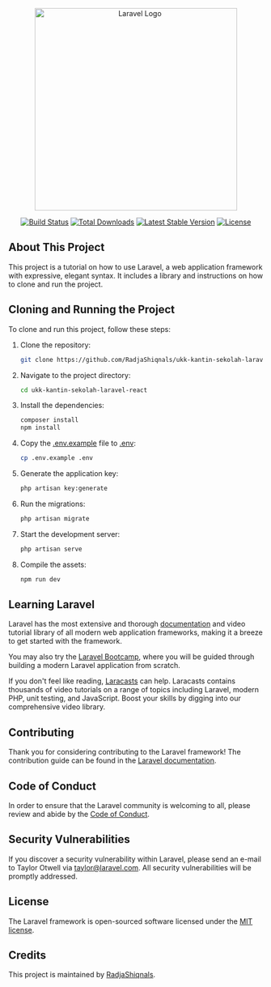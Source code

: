 <p align="center"><a href="https://laravel.com" target="_blank"><img src="https://raw.githubusercontent.com/laravel/art/master/logo-lockup/5%20SVG/2%20CMYK/1%20Full%20Color/laravel-logolockup-cmyk-red.svg" width="400" alt="Laravel Logo"></a></p>

<p align="center">
<a href="https://github.com/laravel/framework/actions"><img src="https://github.com/laravel/framework/workflows/tests/badge.svg" alt="Build Status"></a>
<a href="https://packagist.org/packages/laravel/framework"><img src="https://img.shields.io/packagist/dt/laravel/framework" alt="Total Downloads"></a>
<a href="https://packagist.org/packages/laravel/framework"><img src="https://img.shields.io/packagist/v/laravel/framework" alt="Latest Stable Version"></a>
<a href="https://packagist.org/packages/laravel/framework"><img src="https://img.shields.io/packagist/l/laravel/framework" alt="License"></a>
</p>

## About This Project

This project is a tutorial on how to use Laravel, a web application framework with expressive, elegant syntax. It includes a library and instructions on how to clone and run the project.

## Cloning and Running the Project

To clone and run this project, follow these steps:

1. Clone the repository:
    ```sh
    git clone https://github.com/RadjaShiqnals/ukk-kantin-sekolah-laravel-react.git
    ```

2. Navigate to the project directory:
    ```sh
    cd ukk-kantin-sekolah-laravel-react
    ```

3. Install the dependencies:
    ```sh
    composer install
    npm install
    ```

4. Copy the [.env.example](http://_vscodecontentref_/0) file to [.env](http://_vscodecontentref_/1):
    ```sh
    cp .env.example .env
    ```

5. Generate the application key:
    ```sh
    php artisan key:generate
    ```

6. Run the migrations:
    ```sh
    php artisan migrate
    ```

7. Start the development server:
    ```sh
    php artisan serve
    ```

8. Compile the assets:
    ```sh
    npm run dev
    ```

## Learning Laravel

Laravel has the most extensive and thorough [documentation](https://laravel.com/docs) and video tutorial library of all modern web application frameworks, making it a breeze to get started with the framework.

You may also try the [Laravel Bootcamp](https://bootcamp.laravel.com), where you will be guided through building a modern Laravel application from scratch.

If you don't feel like reading, [Laracasts](https://laracasts.com) can help. Laracasts contains thousands of video tutorials on a range of topics including Laravel, modern PHP, unit testing, and JavaScript. Boost your skills by digging into our comprehensive video library.

## Contributing

Thank you for considering contributing to the Laravel framework! The contribution guide can be found in the [Laravel documentation](https://laravel.com/docs/contributions).

## Code of Conduct

In order to ensure that the Laravel community is welcoming to all, please review and abide by the [Code of Conduct](https://laravel.com/docs/contributions#code-of-conduct).

## Security Vulnerabilities

If you discover a security vulnerability within Laravel, please send an e-mail to Taylor Otwell via [taylor@laravel.com](mailto:taylor@laravel.com). All security vulnerabilities will be promptly addressed.

## License

The Laravel framework is open-sourced software licensed under the [MIT license](https://opensource.org/licenses/MIT).

## Credits

This project is maintained by [RadjaShiqnals](https://github.com/RadjaShiqnals).